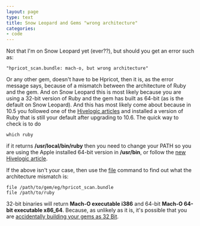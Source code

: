 ```yaml
---
layout: page
type: text
title: Snow Leopard and Gems "wrong architecture"
categories: 
- code
---
```

Not that I'm on Snow Leopard yet (ever??), but should you get an error such as:

    "hpricot_scan.bundle: mach-o, but wrong architecture"

Or any other gem, doesn't have to be Hpricot, then it is, as the error message says, because of a mismatch between the architecture of Ruby and the gem. And on Snow Leopard this is most likely because you are using a 32-bit version of Ruby and the gem has built as 64-bit (as is the default on Snow Leopard). And this has most likely come about because in 10.5 you followed one of the [Hivelogic articles](http://hivelogic.com/articles/ruby-rails-leopard) and installed a version of Ruby that is still your default after upgrading to 10.6. The quick way to check is to do

    which ruby

if it returns **/usr/local/bin/ruby** then you need to change your PATH so you are using the Apple installed 64-bit version in **/usr/bin**, or follow the [new Hivelogic article](http://hivelogic.com/articles/compiling-ruby-rubygems-and-rails-on-snow-leopard/).

If the above isn't your case, then use the [file](http://ss64.com/osx/file.html) command to find out what the architecture mismatch is:

    file /path/to/gem/eg/hpricot_scan.bundle
    file /path/to/ruby

32-bit binaries will return **Mach-O executable i386** and 64-bit **Mach-O 64-bit executable x86_64**. Because, as unlikely as it is, it's possible that you are [accidentally building your gems as 32 Bit](http://stackoverflow.com/questions/1367380/snow-leopard-64-bit-ruby-gem-problem/#comment-1214390).